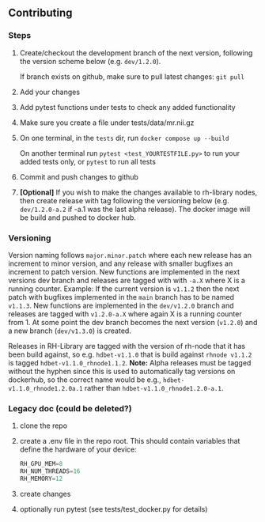 ## Contributing

### Steps
1. Create/checkout the development branch of the next version, following the version scheme below (e.g. `dev/1.2.0`). 

   If branch exists on github, make sure to pull latest changes: `git pull`
2. Add your changes
3. Add pytest functions under tests to check any added functionality
4. Make sure you create a file under tests/data/mr.nii.gz
5. On one terminal, in the `tests` dir, run `docker compose up --build`

   On another terminal run `pytest <test_YOURTESTFILE.py>` to run your added tests only, or `pytest` to run all tests
5. Commit and push changes to github
6. **[Optional]** If you wish to make the changes available to rh-library nodes, then create release with tag following the versioning below (e.g. `dev/1.2.0-a.2` if -a.1 was the last alpha release). The docker image will be build and pushed to docker hub.

### Versioning
Version naming follows `major.minor.patch` where each new release has an increment to minor version, and any release with smaller bugfixes an increment to patch version. New functions are implemented in the next versions dev branch and releases are tagged with with `-a.X` where X is a running counter. 
Example: If the current version is `v1.1.2` then the next patch with bugfixes implemented in the `main` branch has to be named `v1.1.3`. New functions are implemented in the `dev/v1.2.0` branch and releases are tagged with `v1.2.0-a.X` where again X is a running counter from 1. At some point the dev branch becomes the next version (`v1.2.0`) and a new branch (`dev/v1.3.0`) is created.

Releases in RH-Library are tagged with the version of rh-node that it has been build against, so e.g. `hdbet-v1.1.0` that is build against `rhnode v1.1.2` is tagged `hdbet-v1.1.0_rhnode1.1.2`. <b>Note:</b> Alpha releases must be tagged without the hyphen since this is used to automatically tag versions on dockerhub, so the correct name would be e.g., `hdbet-v1.1.0_rhnode1.2.0a.1` rather than `hdbet-v1.1.0_rhnode1.2.0-a.1`.

### Legacy doc (could be deleted?)
1. clone the repo
2. create a .env file in the repo root. This should contain variables that define the hardware of your device:

    ```python
    RH_GPU_MEM=8
    RH_NUM_THREADS=16
    RH_MEMORY=12
    ```
3. create changes
4. optionally run pytest (see tests/test_docker.py for details)
